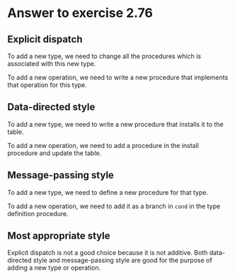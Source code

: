 # Answer to exercise 2.76

## Explicit dispatch
To add a new type, we need to change all the procedures which is associated with this new type.

To add a new operation, we need to write a new procedure that implements that operation for this 
type.

## Data-directed style
To add a new type, we need to write a new procedure that installs it to the table.

To add a new operation, we need to add a procedure in the install procedure and update the table.

## Message-passing style
To add a new type, we need to define a new procedure for that type.

To add a new operation, we need to add it as a branch in `cond` in the type definition procedure.

## Most appropriate style
Explicit dispatch is not a good choice because it is not additive. Both data-directed style and 
message-passing style are good for the purpose of adding a new type or operation.
